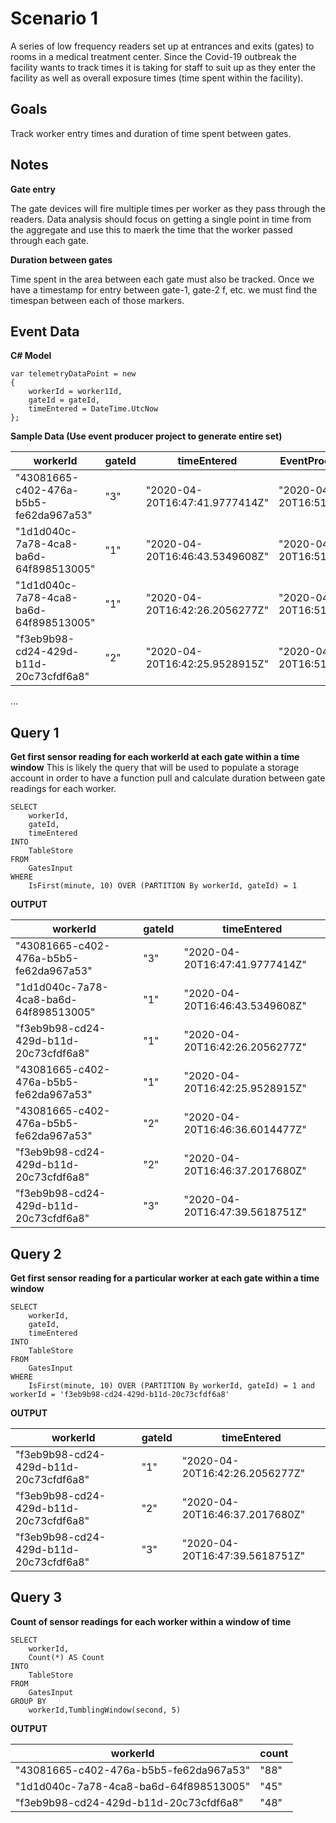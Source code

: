 # Scenario 1
A series of low frequency readers set up at entrances and exits (gates) to rooms in a medical treatment center. Since the Covid-19 outbreak the facility wants to track times it is taking for staff to suit up as they enter the facility as well as overall exposure times (time spent within the facility).

## Goals
Track worker entry times and duration of time spent between gates.

## Notes

**Gate entry**

The gate devices will fire multiple times per worker as they pass through the readers. Data analysis should focus on getting a single point in time from the aggregate and use this to maerk the time that the worker passed through each gate.

**Duration between gates**

Time spent in the area between each gate must also be tracked. Once we have a timestamp for entry between gate-1, gate-2 f, etc.  we must find the timespan between each of those markers.


## Event Data

**C# Model**

    var telemetryDataPoint = new
    {
        workerId = worker1Id,
        gateId = gateId,
        timeEntered = DateTime.UtcNow
    };

**Sample Data (Use event producer project to generate entire set)**	


| workerId | gateId | timeEntered | EventProcessedUtcTime | PartitionId | EventEnqueuedUtcTime |
| ------------- | ------------- | ------------- | ------------- | ------------- | ------------- |
| "43081665-c402-476a-b5b5-fe62da967a53" | "3" | "2020-04-20T16:47:41.9777414Z" |"2020-04-20T16:51:46.3526125Z" | 7 | "2020-04-20T16:47:40.1360000Z" |
| "1d1d040c-7a78-4ca8-ba6d-64f898513005" | "1" | "2020-04-20T16:46:43.5349608Z" |"2020-04-20T16:51:46.3526125Z" | 7 | "2020-04-20T16:47:40.1360000Z" |
| "1d1d040c-7a78-4ca8-ba6d-64f898513005" | "1" | "2020-04-20T16:42:26.2056277Z" |"2020-04-20T16:51:46.3526125Z" | 7 | "2020-04-20T16:47:40.1360000Z" |
| "f3eb9b98-cd24-429d-b11d-20c73cfdf6a8" | "2" | "2020-04-20T16:42:25.9528915Z" |"2020-04-20T16:51:46.3526125Z" | 7 | "2020-04-20T16:47:40.1360000Z" |
...



## Query 1
	
**Get first sensor reading for each workerId at each gate within a time window**
This is likely the query that will be used to populate a storage account in order to have a function pull and calculate duration between gate readings for each worker.

    SELECT
        workerId,
        gateId,
        timeEntered
    INTO
        TableStore
    FROM
        GatesInput
    WHERE
        IsFirst(minute, 10) OVER (PARTITION By workerId, gateId) = 1
	
**OUTPUT**

| workerId | gateId | timeEntered |
| ------------- | ------------- | ------------- |
| "43081665-c402-476a-b5b5-fe62da967a53" | "3" | "2020-04-20T16:47:41.9777414Z" |
| "1d1d040c-7a78-4ca8-ba6d-64f898513005" | "1" | "2020-04-20T16:46:43.5349608Z" |
| "f3eb9b98-cd24-429d-b11d-20c73cfdf6a8" | "1" | "2020-04-20T16:42:26.2056277Z" |
| "43081665-c402-476a-b5b5-fe62da967a53" | "1" | "2020-04-20T16:42:25.9528915Z" |
| "43081665-c402-476a-b5b5-fe62da967a53" | "2" | "2020-04-20T16:46:36.6014477Z" |
| "f3eb9b98-cd24-429d-b11d-20c73cfdf6a8" | "2" | "2020-04-20T16:46:37.2017680Z" |
| "f3eb9b98-cd24-429d-b11d-20c73cfdf6a8" | "3" | "2020-04-20T16:47:39.5618751Z" |

## Query 2
	
**Get first sensor reading for a particular worker at each gate within a time window**


    SELECT
        workerId,
        gateId,
        timeEntered
    INTO
        TableStore
    FROM
        GatesInput
    WHERE
        IsFirst(minute, 10) OVER (PARTITION By workerId, gateId) = 1 and workerId = 'f3eb9b98-cd24-429d-b11d-20c73cfdf6a8'
	
**OUTPUT**

| workerId | gateId | timeEntered |
| ------------- | ------------- | ------------- |
| "f3eb9b98-cd24-429d-b11d-20c73cfdf6a8" | "1" | "2020-04-20T16:42:26.2056277Z" |
| "f3eb9b98-cd24-429d-b11d-20c73cfdf6a8" | "2" | "2020-04-20T16:46:37.2017680Z" |
| "f3eb9b98-cd24-429d-b11d-20c73cfdf6a8" | "3" | "2020-04-20T16:47:39.5618751Z" |


## Query 3

**Count of sensor readings for each worker within a window of time** 

    SELECT
        workerId,
        Count(*) AS Count
    INTO
        TableStore
    FROM
        GatesInput
    GROUP BY
        workerId,TumblingWindow(second, 5)
		
**OUTPUT**

| workerId | count |
| ------------- | ------------- |
| "43081665-c402-476a-b5b5-fe62da967a53" | "88" | 
| "1d1d040c-7a78-4ca8-ba6d-64f898513005" | "45" | 
| "f3eb9b98-cd24-429d-b11d-20c73cfdf6a8" | "48" | 


